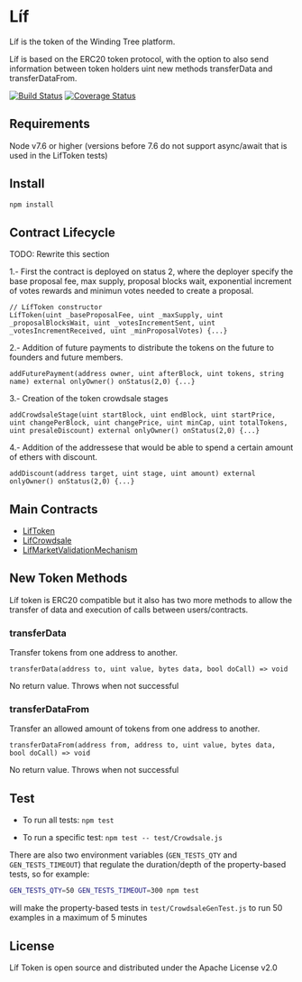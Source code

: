 # Líf

Líf is the token of the Winding Tree platform.

Líf is based on the ERC20 token protocol, with the option to also send information between token holders uint new methods transferData and transferDataFrom.

[![Build Status](https://travis-ci.org/windingtree/LifToken.svg?branch=master)](https://travis-ci.org/windingtree/LifToken)
[![Coverage Status](https://coveralls.io/repos/github/windingtree/LifToken/badge.svg?branch=master)](https://coveralls.io/github/windingtree/LifToken?branch=master)

## Requirements

Node v7.6 or higher (versions before 7.6 do not support async/await that is used in the LifToken tests)

## Install

```sh
npm install
```

## Contract Lifecycle

TODO: Rewrite this section

1.- First the contract is deployed on status 2, where the deployer specify the base proposal fee, max supply, proposal blocks wait, exponential increment of votes rewards and minimun votes needed to create a proposal.
  ```
  // LífToken constructor
  LífToken(uint _baseProposalFee, uint _maxSupply, uint _proposalBlocksWait, uint _votesIncrementSent, uint _votesIncrementReceived, uint _minProposalVotes) {...}
  ```
2.- Addition of future payments to distribute the tokens on the future to founders and future members.
  ```
  addFuturePayment(address owner, uint afterBlock, uint tokens, string name) external onlyOwner() onStatus(2,0) {...}
  ```
3.- Creation of the token crowdsale stages
  ```
  addCrowdsaleStage(uint startBlock, uint endBlock, uint startPrice, uint changePerBlock, uint changePrice, uint minCap, uint totalTokens, uint presaleDiscount) external onlyOwner() onStatus(2,0) {...}
  ```
4.- Addition of the addressese that would be able to spend a certain amount of ethers with discount.
  ```
  addDiscount(address target, uint stage, uint amount) external onlyOwner() onStatus(2,0) {...}
  ```

## Main Contracts

- [LifToken](blob/master/contracts/LifToken.sol)
- [LifCrowdsale](blob/master/contracts/LifCrowdsale.sol)
- [LifMarketValidationMechanism](blob/master/contracts/LifMarketValidationMechanism.sol)

## New Token Methods

Líf token is ERC20 compatible but it also has two more methods to allow the transfer of data and execution of calls between users/contracts.

### transferData

Transfer tokens from one address to another.
```
transferData(address to, uint value, bytes data, bool doCall) => void
```

No return value. Throws when not successful

### transferDataFrom

Transfer  an allowed amount of tokens from one address to another.
```
transferDataFrom(address from, address to, uint value, bytes data, bool doCall) => void
```
No return value. Throws when not successful

## Test

* To run all tests: `npm test`

* To run a specific test: `npm test -- test/Crowdsale.js`

There are also two environment variables (`GEN_TESTS_QTY` and `GEN_TESTS_TIMEOUT`) that regulate the duration/depth of the property-based tests, so for example:

```sh
GEN_TESTS_QTY=50 GEN_TESTS_TIMEOUT=300 npm test
```

will make the property-based tests in `test/CrowdsaleGenTest.js` to run 50 examples in a maximum of 5 minutes


## License

Líf Token is open source and distributed under the Apache License v2.0
